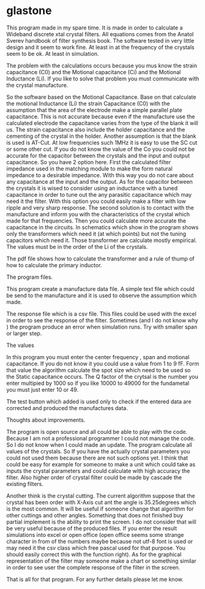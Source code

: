 # glastone
This program made in my spare time. It is made in order to calculate a Wideband discrete xtal crystal filters. 
All equations comes from the Anatol Sverev handbook of filter synthesis book.
The software tested in very little design and it seem to work fine. At least in at the frequency of the crystals seem to be ok. At least in simulation. 

The problem with the calculations occurs because you mus know the strain capacitance (C0) and the Motional capacitance (Ci) and the Motional Inductance (Li). If you like to solve that problem you must  communicate with the crystal manufacture. 

So the software based on the Motional Capacitance. Base on that calculate the motional Inductance (Li)
the strain Capacitance (C0) with the assumption that the area of the electrode make a simple parallel plate capacitance. This is not accurate because even if the manufacture use the calculated electrode the capacitance varies from the type of the blank it will us. The strain capacitance also include the holder capacitance and the cementing of the crystal in the holder. Another assumption is that the blank is used is AT-Cut. At low frequencies such 1MHz it is easy to use the SC cut or some other cut.
If you do not know the value of the Co you could not be accurate for the capacitor between the crystals and the input and output capacitance. 
So you have 2 option here. First the calculated filter impedance used in the matching module to make the form natural impedance to a desirable impedance. With this way you do not care about any capacitance at the input and the output. As for the capacitor between the crystals it is wised to consider using an inductance with a tuned capacitance in order to tune out the any parasitic capacitance which may need it the filter. With this option you could easily make a filter with low ripple and very sharp response.
The second solution is to contact with the manufacture and inform you with the characteristics of the crystal which made for that frequencies. Then you could calculate more accurate the capacitance in the circuits. 
In schematics which show in the program shows only the transformers which need it (at which points) but not the tuning capacitors which need it. Those transformer are calculate mostly empirical.
The values must be in the order of the Li of the crystals. 

The pdf file shows how to calculate the transformer and a rule of thump of how to calculate the primary inductor.

The program files.

This program create a manufacture data file. A simple text file which could be send to the manufacture and it is used to observe the assumption which made. 

The response file which is a csv file. This files could be used with the excel in order to see the response of the filter. Sometimes (and I do not know why ) the program produce an error when simulation runs. 
Try with smaller span or larger step.

The values 

In this program you must enter the center frequency , span and motional capacitance. If you do not know it you could use a value from 1 to 9 fF. Form that value the algorithm calculate the spot size which need to be used so the Static capacitance occurs.
The Q factor of the crytsal is the number you enter multipied by 1000 so if you like 10000 to 49000 for the fundametal you must just enter 10 or 49. 

The test button which added is used only to check if the entered data are corrected and produced the manufactures data.



Thoughts about improvements.

The program is open source and all could be able to play with the code. 
Because I am not a professional programmer I could not manage the code. So I do not know when I could made an update. 
The program calculate all values of the crystals. So If you have the actually crystal parameters you could not used them because there are not such options yet. I think that could be easy for example for someone to make a unit which could take as inputs the crystal parameters and could calculate with high accuracy the filter. Also higher order of crystal filter could be made by cascade the existing filters. 

Another think is the crystal cutting. The current algorithm suppose that the crystal has been order with X-Axis cut ant the angle is 35.25degrees which is the most common. 
It will be useful if someone change that algorithm for other cuttings and other angles.
Something that does not finished buy partial implement is the ability to print the screen. I do not consider that will be very useful because of the produced files. 
If you enter the result simulations into excel or open office (open office seems some strange character in from of the numbers maybe because not utf-8 font is used or may need it the csv class which free pascal used for that purpose. You should easily correct this with the function right). 
As for the graphical  representation of the filter may someone make a chart or something similar in order to see user the complete response of the filter in the screen.

That is all for that program. 
For any further details please let me know.

